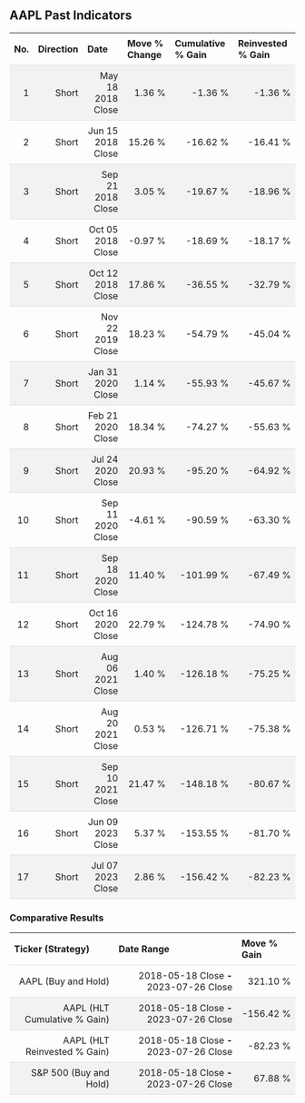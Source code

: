 
<style>
.hits {
            border-collapse: collapse;
            width: 100%;
        }
        .hits th, td {
            padding: 8px;
            border-bottom: 1px solid #ddd;
        }
        
        .hits td {text-align: right;}
        .hits th {text-align: left;}
        
        .hits tr:nth-child(even) {
            background-color: #f2f2f2;
        }
        
        .chartCol {
            width: 50%;
            float: left;
            padding: 20px;
        }  
</style>
    
<br>

## AAPL Past Indicators

<table class="hits">
    <tr>
        <th>No.</th>
        <th>Direction</th>
        <th>Date</th>
        <th>Move % Change</th>
        <th>Cumulative % Gain</th>
        <th>Reinvested % Gain</th>
      </tr>
    <tr>
        <td>1</td>
        <td>Short</td>
        <td>May 18 2018 Close</td>
        <td>1.36 %</td>
        <td>-1.36 %</td>
        <td>-1.36 %</td>
    </tr>
    <tr>
        <td>2</td>
        <td>Short</td>
        <td>Jun 15 2018 Close</td>
        <td>15.26 %</td>
        <td>-16.62 %</td>
        <td>-16.41 %</td>
    </tr>
    <tr>
        <td>3</td>
        <td>Short</td>
        <td>Sep 21 2018 Close</td>
        <td>3.05 %</td>
        <td>-19.67 %</td>
        <td>-18.96 %</td>
    </tr>
    <tr>
        <td>4</td>
        <td>Short</td>
        <td>Oct 05 2018 Close</td>
        <td>-0.97 %</td>
        <td>-18.69 %</td>
        <td>-18.17 %</td>
    </tr>
    <tr>
        <td>5</td>
        <td>Short</td>
        <td>Oct 12 2018 Close</td>
        <td>17.86 %</td>
        <td>-36.55 %</td>
        <td>-32.79 %</td>
    </tr>
    <tr>
        <td>6</td>
        <td>Short</td>
        <td>Nov 22 2019 Close</td>
        <td>18.23 %</td>
        <td>-54.79 %</td>
        <td>-45.04 %</td>
    </tr>
    <tr>
        <td>7</td>
        <td>Short</td>
        <td>Jan 31 2020 Close</td>
        <td>1.14 %</td>
        <td>-55.93 %</td>
        <td>-45.67 %</td>
    </tr>
    <tr>
        <td>8</td>
        <td>Short</td>
        <td>Feb 21 2020 Close</td>
        <td>18.34 %</td>
        <td>-74.27 %</td>
        <td>-55.63 %</td>
    </tr>
    <tr>
        <td>9</td>
        <td>Short</td>
        <td>Jul 24 2020 Close</td>
        <td>20.93 %</td>
        <td>-95.20 %</td>
        <td>-64.92 %</td>
    </tr>
    <tr>
        <td>10</td>
        <td>Short</td>
        <td>Sep 11 2020 Close</td>
        <td>-4.61 %</td>
        <td>-90.59 %</td>
        <td>-63.30 %</td>
    </tr>
    <tr>
        <td>11</td>
        <td>Short</td>
        <td>Sep 18 2020 Close</td>
        <td>11.40 %</td>
        <td>-101.99 %</td>
        <td>-67.49 %</td>
    </tr>
    <tr>
        <td>12</td>
        <td>Short</td>
        <td>Oct 16 2020 Close</td>
        <td>22.79 %</td>
        <td>-124.78 %</td>
        <td>-74.90 %</td>
    </tr>
    <tr>
        <td>13</td>
        <td>Short</td>
        <td>Aug 06 2021 Close</td>
        <td>1.40 %</td>
        <td>-126.18 %</td>
        <td>-75.25 %</td>
    </tr>
    <tr>
        <td>14</td>
        <td>Short</td>
        <td>Aug 20 2021 Close</td>
        <td>0.53 %</td>
        <td>-126.71 %</td>
        <td>-75.38 %</td>
    </tr>
    <tr>
        <td>15</td>
        <td>Short</td>
        <td>Sep 10 2021 Close</td>
        <td>21.47 %</td>
        <td>-148.18 %</td>
        <td>-80.67 %</td>
    </tr>
    <tr>
        <td>16</td>
        <td>Short</td>
        <td>Jun 09 2023 Close</td>
        <td>5.37 %</td>
        <td>-153.55 %</td>
        <td>-81.70 %</td>
    </tr>
    <tr>
        <td>17</td>
        <td>Short</td>
        <td>Jul 07 2023 Close</td>
        <td>2.86 %</td>
        <td>-156.42 %</td>
        <td>-82.23 %</td>
    </tr>
    
</table>

### Comparative Results

<table class="hits">
    <thead>
        <th>Ticker (Strategy)</th>
        <th>Date Range</th>
        <th>Move % Gain</th>
    </thead>
    <tbody>
        <tr>
            <td>AAPL (Buy and Hold)</td>
            <td>2018-05-18 Close <b>-</b> 2023-07-26 Close</td>
            <td>321.10 %</td>
        </tr>
        <tr>
            <td>AAPL (HLT Cumulative % Gain)</td>
            <td>2018-05-18 Close <b>-</b> 2023-07-26 Close</td>
            <td>-156.42 %</td>
        </tr>
        <tr>
            <td>AAPL (HLT Reinvested % Gain)</td>
            <td>2018-05-18 Close <b>-</b> 2023-07-26 Close</td>
            <td>-82.23 %</td>
        </tr>
        <tr>
            <td>S&P 500 (Buy and Hold)</td>
            <td>2018-05-18 Close <b>-</b> 2023-07-26 Close</td>
            <td>67.88 %</td>
        </tr>
    </tbody>
</table>
<br>
<br>